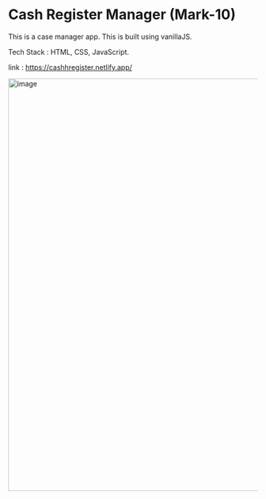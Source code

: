 # Cash Register Manager (Mark-10)

This is a case manager app. This is built using vanillaJS.

Tech Stack : HTML, CSS, JavaScript.

link : https://cashhregister.netlify.app/

<img width="832" alt="image" src="https://user-images.githubusercontent.com/111940813/202416422-e2522f6b-7f60-421a-99fb-d134983b7145.png">

